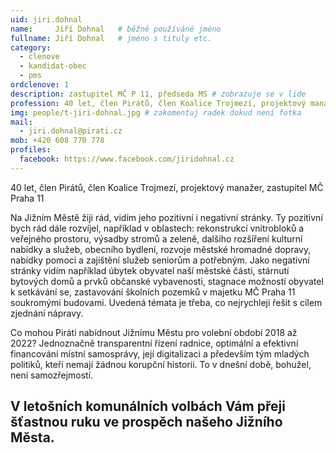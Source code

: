 ```yaml
---
uid: jiri.dohnal
name:     Jiří Dohnal  	# běžně používáné jméno
fullname: Jiří Dohnal  	# jméno s tituly etc.
category:
  - clenove
  - kandidat-obec
  - pms  
ordclenove: 1
description: zastupitel MČ P 11, předseda MS # zobrazuje se v lide
profession: 40 let, člen Pirátů, člen Koalice Trojmezí, projektový manažer, zastupitel MČ Praha 11
img: people/t-jiri-dohnal.jpg # zakomentuj radek dokud není fotka
mail:
  - jiri.dohnal@pirati.cz
mob: +420 608 770 778 
profiles:
  facebook: https://www.facebook.com/jiridohnal.cz
---
```


40 let, člen Pirátů, člen Koalice Trojmezí, projektový manažer, zastupitel MČ Praha 11
 
Na Jižním Městě žiji rád, vidím jeho pozitivní i negativní stránky. Ty pozitivní bych rád dále rozvíjel, například v oblastech: rekonstrukcí vnitrobloků a veřejného prostoru, výsadby stromů a zeleně, dalšího rozšíření kulturní nabídky a služeb, obecního bydlení, rozvoje městské hromadné dopravy, nabídky pomoci a zajištění služeb seniorům a potřebným. Jako negativní stránky vidím například úbytek obyvatel naší městské části, stárnutí bytových domů a prvků občanské vybavenosti, stagnace možností obyvatel k setkávání se, zastavování školních pozemků v majetku MČ Praha 11 soukromými budovami. Uvedená témata je třeba, co nejrychleji řešit s cílem zjednání nápravy.
 
Co mohou Piráti nabídnout Jižnímu Městu pro volební období 2018 až 2022? Jednoznačně transparentní řízení radnice, optimální a efektivní financování místní samosprávy, její digitalizaci a především tým mladých politiků, kteří nemají žádnou korupční historii. To v dnešní době, bohužel, není samozřejmostí.
 
V letošních komunálních volbách Vám přeji šťastnou ruku ve prospěch našeho Jižního Města.
---